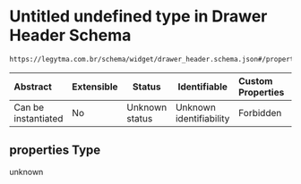 # Untitled undefined type in Drawer Header Schema

```txt
https://legytma.com.br/schema/widget/drawer_header.schema.json#/properties
```




| Abstract            | Extensible | Status         | Identifiable            | Custom Properties | Additional Properties | Access Restrictions | Defined In                                                                                       |
| :------------------ | ---------- | -------------- | ----------------------- | :---------------- | --------------------- | ------------------- | ------------------------------------------------------------------------------------------------ |
| Can be instantiated | No         | Unknown status | Unknown identifiability | Forbidden         | Allowed               | none                | [drawer_header.schema.json\*](../schema/widget/drawer_header.schema.json) |

## properties Type

unknown
